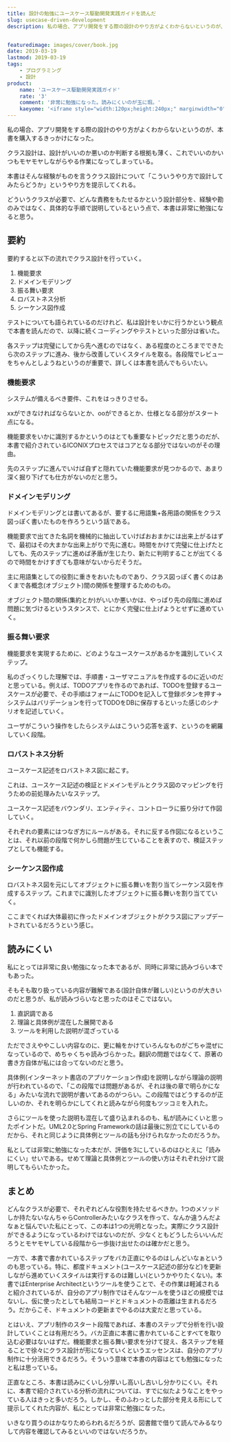 ```yaml
---
title: 設計の勉強にユースケース駆動開発実践ガイドを読んだ
slug: usecase-driven-development
description: 私の場合、アプリ開発をする際の設計のやり方がよくわからないというのが、本書を購入するきっかけになった。これまでなんとなくでやってきた設計について、本書は「こういうやり方で設計してみたらどうか」という道を提示してくれる。どういうクラスが必要で、どんな責務をもたせるかという設計部分を、経験や勘のみではなく、具体的な手順で説明しているという点で、本書は非常に勉強になると思う。


featuredimage: images/cover/book.jpg
date: 2019-03-19
lastmod: 2019-03-19
tags: 
    - プログラミング
    - 設計
product:
    name: 'ユースケース駆動開発実践ガイド'
    rate: '3'
    comment: '非常に勉強になった。読みにくいのが玉に瑕。'
    kaeyome: '<iframe style="width:120px;height:240px;" marginwidth="0" marginheight="0" scrolling="no" frameborder="0" src="//rcm-fe.amazon-adsystem.com/e/cm?lt1=_blank&bc1=000000&IS2=1&bg1=FFFFFF&fc1=000000&lc1=0000FF&t=illusionspace-22&language=ja_JP&o=9&p=8&l=as4&m=amazon&f=ifr&ref=as_ss_li_til&asins=B01B5MX2TC&linkId=9da5f1dfdb5d02cac9d480b90e79bd1d"></iframe>'
---
```


私の場合、アプリ開発をする際の設計のやり方がよくわからないというのが、本書を購入するきっかけになった。

クラス設計は、設計がいいのか悪いのか判断する根拠も薄く、これでいいのかいつもモヤモヤしながらやる作業になってしまっている。

本書はそんな経験がものを言うクラス設計について「こういうやり方で設計してみたらどうか」というやり方を提示してくれる。

どういうクラスが必要で、どんな責務をもたせるかという設計部分を、経験や勘のみではなく、具体的な手順で説明しているという点で、本書は非常に勉強になると思う。


## 要約


要約すると以下の流れでクラス設計を行っていく。

<ol>
<li>機能要求</li>
<li>ドメインモデリング</li>
<li>振る舞い要求</li>
<li>ロバストネス分析</li>
<li>シーケンス図作成</li>
</ol>
テストについても語られているのだけれど、私は設計をいかに行うかという観点で本書を読んだので、以降に続くコーディングやテストといった部分は省いた。

各ステップは完璧にしてから先へ進むのではなく、ある程度のところまでできたら次のステップに進み、後から改善していくスタイルを取る。各段階でレビューをちゃんとしようねというのが重要で、詳しくは本書を読んでもらいたい。


### 機能要求


システムが備えるべき要件、これをはっきりさせる。

xxができなければならないとか、ooができるとか、仕様となる部分がスタート点になる。

機能要求をいかに識別するかというのはとても重要なトピックだと思うのだが、本書で紹介されているICONIXプロセスではコアとなる部分ではないのがその理由。

先のステップに進んでいけば自ずと隠れていた機能要求が見つかるので、あまり深く掘り下げても仕方がないのだと思う。


### ドメインモデリング


ドメインモデリングとは書いてあるが、要するに用語集+各用語の関係をクラス図っぽく書いたものを作ろうという話である。

機能要求で出てきた名詞を機械的に抽出していけばおおまかには出来上がるはずで、最初はその大まかな出来上がりで先に進む。時間をかけて完璧に仕上げたとしても、先のステップに進めば矛盾が生じたり、新たに判明することが出てくるので時間をかけすぎても意味がないからだそうだ。

主に用語集としての役割に重きをおいたものであり、クラス図っぽく書くのはあくまで各概念(オブジェクト)間の関係を整理するためのもの。

オブジェクト間の関係(集約とか)がいいか悪いかは、やっぱり先の段階に進めば問題に気づけるというスタンスで、とにかく完璧に仕上げようとせずに進めていく。


### 振る舞い要求


機能要求を実現するために、どのようなユースケースがあるかを識別していくステップ。

私のざっくりした理解では、手順書・ユーザマニュアルを作成するのに近いのだと思っている。例えば、TODOアプリを作るのであれば、TODOを登録するユースケースが必要で、その手順はフォームにTODOを記入して登録ボタンを押す→システムはバリデーションを行ってTODOをDBに保存するといった感じのシナリオを記述していく。

ユーザがこういう操作をしたらシステムはこういう応答を返す、というのを網羅していく段階。


### ロバストネス分析


ユースケース記述をロバストネス図に起こす。

これは、ユースケース記述の検証とドメインモデルとクラス図のマッピングを行うための前処理みたいなステップ。

ユースケース記述をバウンダリ、エンティティ、コントローラに振り分けて作図していく。

それぞれの要素にはつなぎ方にルールがある。それに反する作図になるということは、それ以前の段階で何かしら問題が生じていることを表すので、検証ステップとしても機能する。


### シーケンス図作成


ロバストネス図を元にしてオブジェクトに振る舞いを割り当てシーケンス図を作成するステップ。これまでに識別したオブジェクトに振る舞いを割り当てていく。

ここまでくれば大体最初に作ったドメインオブジェクトがクラス図にアップデートされているだろうという感じ。


## 読みにくい


私にとっては非常に良い勉強になった本であるが、同時に非常に読みづらい本でもあった。

そもそも取り扱っている内容が難解である(設計自体が難しい)というのが大きいのだと思うが、私が読みづらいなと思ったのはそこではない。

<ol>
<li>直訳調である</li>
<li>理論と具体例が混在した展開である</li>
<li>ツールを利用した説明が混ざっている</li>
</ol>
ただでさえややこしい内容なのに、更に輪をかけていろんなものがごちゃ混ぜになっているので、めちゃくちゃ読みづらかった。翻訳の問題ではなくて、原著の書き方自体が私には合ってないのだと思う。

具体例(インターネット書店のアプリケーション作成)を説明しながら理論の説明が行われているので、「この段階では問題があるが、それは後の章で明らかになる」みたいな流れで説明が書いてあるのがつらい。この段階ではどうするのが正しいのか、それを明らかにしてくれと読みながら何度もツッコミを入れた。

さらにツールを使った説明も混在して盛り込まれるのも、私が読みにくいと思ったポイントだ。UML2.0とSpring Frameworkの話は最後に別立てにしているのだから、それと同じように具体例とツールの話も分けられなかったのだろうか。

私としては非常に勉強になった本だが、評価を3にしているのはひとえに「読みにくい」せいである。せめて理論と具体例とツールの使い方はそれぞれ分けて説明してもらいたかった。


## まとめ


どんなクラスが必要で、それぞれどんな役割を持たせるべきか。1つのメソッドしか持たないなんちゃらControllerみたいなクラスを作って、なんか違うんだよなぁと悩んでいた私にとって、この本は1つの光明となった。実際にクラス設計ができるようになっているわけではないのだが、少なくともどうしたらいいんだろうとモヤモヤしている段階から一歩抜け出せたのは確かだと思う。

一方で、本書で書かれているステップをバカ正直にやるのはしんどいなぁというのも思っている。特に、都度ドキュメント(ユースケース記述の部分など)を更新しながら進めていくスタイルは実行するのは難しい(というかやりたくない)。本書ではEnterprise Architectというツールを使うことで、その作業は軽減されると紹介されているが、自分のアプリ制作ではそんなツールを使うほどの規模ではないし、仮に使ったとしても結局コードとドキュメントの乖離は生まれるだろう。だからこそ、ドキュメントの更新までやるのは大変だと思っている。

とはいえ、アプリ制作のスタート段階であれば、本書のステップで分析を行い設計していくことは有用だろう。バカ正直に本書に書かれていることすべてを取り込む必要はないはずだ。機能要求と振る舞い要求を分けて捉え、各ステップを経ることで徐々にクラス設計が形になっていくというエッセンスは、自分のアプリ制作に十分活用できるだろう。そういう意味で本書の内容はとても勉強になったと私は思っている。

正直なところ、本書は読みにくいし分厚いし高いし古いし分かりにくい。それに、本書で紹介されている分析の流れについては、すでに似たようなことをやっている人はきっと多いだろう。しかし、そのふわっとした部分を見える形にして提示してくれた内容が、私にとっては非常に勉強になった。

いきなり買うのはかなりためらわれるだろうが、図書館で借りて読んでみるなりして内容を確認してみるといいのではないだろうか。


  